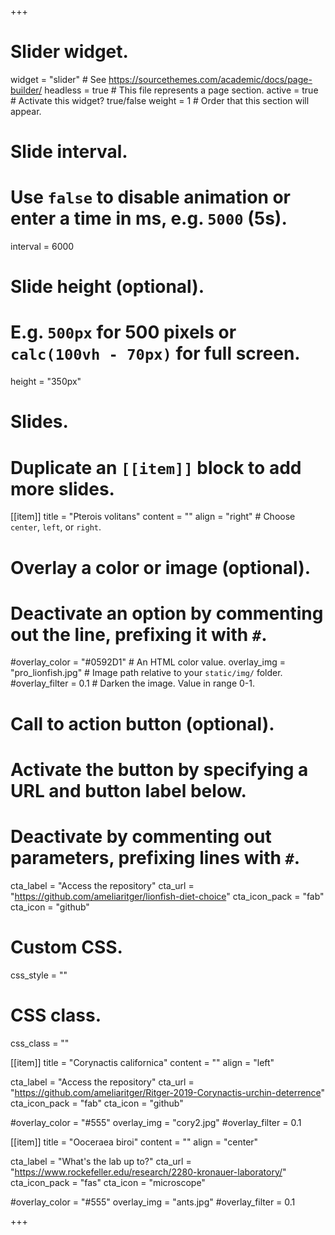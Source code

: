 +++
# Slider widget.
widget = "slider"  # See https://sourcethemes.com/academic/docs/page-builder/
headless = true  # This file represents a page section.
active = true  # Activate this widget? true/false
weight = 1  # Order that this section will appear.

# Slide interval.
# Use `false` to disable animation or enter a time in ms, e.g. `5000` (5s).
interval = 6000

# Slide height (optional).
# E.g. `500px` for 500 pixels or `calc(100vh - 70px)` for full screen.
height = "350px"

# Slides.
# Duplicate an `[[item]]` block to add more slides.
[[item]]
  title = "Pterois volitans"
  content = ""
  align = "right"  # Choose `center`, `left`, or `right`.

  # Overlay a color or image (optional).
  #   Deactivate an option by commenting out the line, prefixing it with `#`.
  #overlay_color = "#0592D1"  # An HTML color value.
  overlay_img = "pro_lionfish.jpg"  # Image path relative to your `static/img/` folder.
  #overlay_filter = 0.1  # Darken the image. Value in range 0-1.

  # Call to action button (optional).
  #   Activate the button by specifying a URL and button label below.
  #   Deactivate by commenting out parameters, prefixing lines with `#`.
   cta_label = "Access the repository"
  cta_url = "https://github.com/ameliaritger/lionfish-diet-choice"
  cta_icon_pack = "fab"
  cta_icon = "github"
  
  # Custom CSS. 
 css_style = ""
 
 # CSS class.
 css_class = ""

[[item]]
  title = "Corynactis californica"
  content = ""
  align = "left"
  
  cta_label = "Access the repository"
  cta_url = "https://github.com/ameliaritger/Ritger-2019-Corynactis-urchin-deterrence"
  cta_icon_pack = "fab"
  cta_icon = "github"

  #overlay_color = "#555"
  overlay_img = "cory2.jpg"
  #overlay_filter = 0.1
  
[[item]]
  title = "Ooceraea biroi"
  content = ""
  align = "center"
  
  cta_label = "What's the lab up to?"
  cta_url = "https://www.rockefeller.edu/research/2280-kronauer-laboratory/"
  cta_icon_pack = "fas"
  cta_icon = "microscope"

  #overlay_color = "#555"
  overlay_img = "ants.jpg"
  #overlay_filter = 0.1

+++
